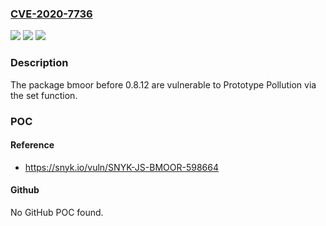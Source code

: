 ### [CVE-2020-7736](https://cve.mitre.org/cgi-bin/cvename.cgi?name=CVE-2020-7736)
![](https://img.shields.io/static/v1?label=Product&message=bmoor&color=blue)
![](https://img.shields.io/static/v1?label=Version&message=%3C%200.8.12%20&color=brighgreen)
![](https://img.shields.io/static/v1?label=Vulnerability&message=Prototype%20Pollution&color=brighgreen)

### Description

The package bmoor before 0.8.12 are vulnerable to Prototype Pollution via the set function.

### POC

#### Reference
- https://snyk.io/vuln/SNYK-JS-BMOOR-598664

#### Github
No GitHub POC found.

